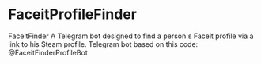 # FaceitProfileFinder
FaceitFinder A Telegram bot designed to find a person's Faceit profile via a link to his Steam profile. Telegram bot based on this code: @FaceitFinderProfileBot
